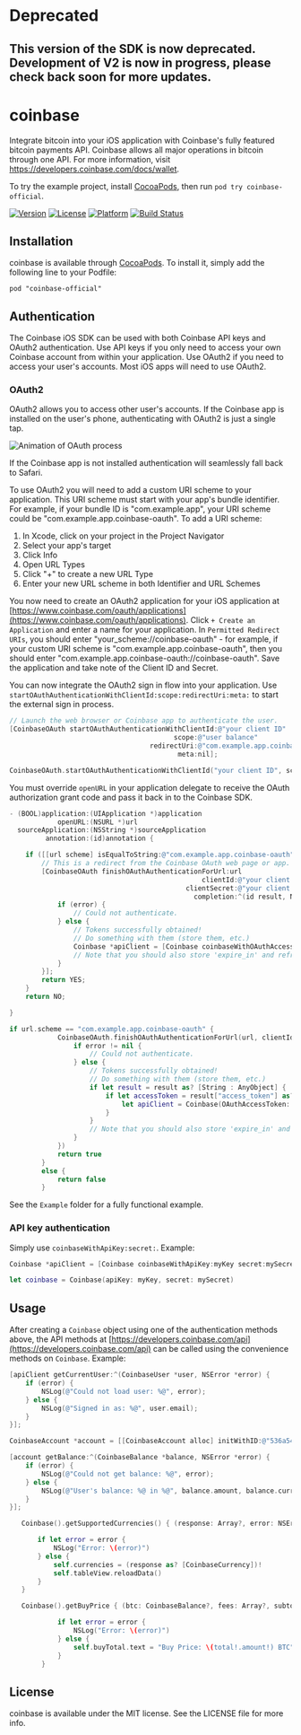 # Deprecated
This version of the SDK is now deprecated. Development of V2 is now in progress, please check back soon for more updates.
-----

# coinbase

Integrate bitcoin into your iOS application with Coinbase's fully featured bitcoin payments API. Coinbase allows all major operations in bitcoin through one API. For more information, visit https://developers.coinbase.com/docs/wallet.

To try the example project, install [CocoaPods](http://cocoapods.org), then run `pod try coinbase-official`.

[![Version](https://img.shields.io/cocoapods/v/coinbase-official.svg?style=flat)](http://cocoadocs.org/docsets/coinbase-official)
[![License](https://img.shields.io/cocoapods/l/coinbase-official.svg?style=flat)](http://cocoadocs.org/docsets/coinbase-official)
[![Platform](https://img.shields.io/cocoapods/p/coinbase-official.svg?style=flat)](http://cocoadocs.org/docsets/coinbase-official)
[![Build Status](https://travis-ci.org/coinbase/coinbase-ios-sdk.svg?branch=master)](https://travis-ci.org/coinbase/coinbase-ios-sdk?branch=master)

## Installation

coinbase is available through [CocoaPods](http://cocoapods.org). To install
it, simply add the following line to your Podfile:

    pod "coinbase-official"

## Authentication

The Coinbase iOS SDK can be used with both Coinbase API keys and OAuth2 authentication. Use API keys if you only need to access your own Coinbase account from within your application. Use OAuth2 if you need to access your user's accounts. Most iOS apps will need to use OAuth2.

### OAuth2

OAuth2 allows you to access other user's accounts. If the Coinbase app is installed on the user's phone, authenticating with OAuth2 is just a single tap.

![Animation of OAuth process](http://i.imgur.com/Uikav7g.gif)

If the Coinbase app is not installed authentication will seamlessly fall back to Safari.

To use OAuth2 you will need to add a custom URI scheme to your application. This URI scheme must start with your app's bundle identifier. For example, if your bundle ID is "com.example.app", your URI scheme could be "com.example.app.coinbase-oauth". To add a URI scheme:

1. In Xcode, click on your project in the Project Navigator
2. Select your app's target
3. Click Info
4. Open URL Types
5. Click "+" to create a new URL Type
6. Enter your new URL scheme in both Identifier and URL Schemes

You now need to create an OAuth2 application for your iOS application at [https://www.coinbase.com/oauth/applications](https://www.coinbase.com/oauth/applications). Click `+ Create an Application` and enter a name for your application. In `Permitted Redirect URIs`, you should enter "your_scheme://coinbase-oauth" - for example, if your custom URI scheme is "com.example.app.coinbase-oauth", then you should enter "com.example.app.coinbase-oauth://coinbase-oauth". Save the application and take note of the Client ID and Secret.

You can now integrate the OAuth2 sign in flow into your application. Use `startOAuthAuthenticationWithClientId:scope:redirectUri:meta:` to start the external sign in process.

```objective-c
// Launch the web browser or Coinbase app to authenticate the user.
[CoinbaseOAuth startOAuthAuthenticationWithClientId:@"your client ID"
                                         scope:@"user balance"
                                   redirectUri:@"com.example.app.coinbase-oauth://coinbase-oauth" // Same as entered into Create Application
                                          meta:nil];
```
```swift
CoinbaseOAuth.startOAuthAuthenticationWithClientId("your client ID", scope: "user balance", redirectUri: "com.example.app.coinbase-oauth://coinbase-oauth", meta: nil)
```

You must override `openURL` in your application delegate to receive the OAuth authorization grant code and pass it back in to the Coinbase SDK.

```objective-c
- (BOOL)application:(UIApplication *)application
            openURL:(NSURL *)url
  sourceApplication:(NSString *)sourceApplication
         annotation:(id)annotation {

    if ([[url scheme] isEqualToString:@"com.example.app.coinbase-oauth"]) {
        // This is a redirect from the Coinbase OAuth web page or app.
        [CoinbaseOAuth finishOAuthAuthenticationForUrl:url
                                                clientId:@"your client ID"
                                            clientSecret:@"your client secret"
                                              completion:^(id result, NSError *error) {
            if (error) {
                // Could not authenticate.
            } else {
                // Tokens successfully obtained!
                // Do something with them (store them, etc.)
                Coinbase *apiClient = [Coinbase coinbaseWithOAuthAccessToken:[result objectForKey:@"access_token"]];
                // Note that you should also store 'expire_in' and refresh the token using [CoinbaseOAuth getOAuthTokensForRefreshToken] when it expires
            }
        }];
        return YES;
    }
    return NO;

}
```
```swift
if url.scheme == "com.example.app.coinbase-oauth" {
            CoinbaseOAuth.finishOAuthAuthenticationForUrl(url, clientId: "your client ID", clientSecret: "your client secret", completion: { (result : AnyObject?, error: NSError?) -> Void in
                if error != nil {
                    // Could not authenticate.
                } else {
                    // Tokens successfully obtained!
                    // Do something with them (store them, etc.)
                    if let result = result as? [String : AnyObject] {
                        if let accessToken = result["access_token"] as? String {
                            let apiClient = Coinbase(OAuthAccessToken: accessToken)
                        }
                    }
                    // Note that you should also store 'expire_in' and refresh the token using CoinbaseOAuth.getOAuthTokensForRefreshToken() when it expires
                }
            })
            return true
        }
        else {
            return false
        }
```

See the `Example` folder for a fully functional example.


### API key authentication

Simply use `coinbaseWithApiKey:secret:`. Example:

```objective-c
Coinbase *apiClient = [Coinbase coinbaseWithApiKey:myKey secret:mySecret];
```
```swift
let coinbase = Coinbase(apiKey: myKey, secret: mySecret)
```

## Usage

After creating a `Coinbase` object using one of the authentication methods above, the API methods at [https://developers.coinbase.com/api](https://developers.coinbase.com/api) can be called using the convenience methods on `Coinbase`. Example:

```objective-c
[apiClient getCurrentUser:^(CoinbaseUser *user, NSError *error) {
    if (error) {
        NSLog(@"Could not load user: %@", error);
    } else {
        NSLog(@"Signed in as: %@", user.email);
    }
}];

CoinbaseAccount *account = [[CoinbaseAccount alloc] initWithID:@"536a541fa9393bb3c7000034" client:apiClient];

[account getBalance:^(CoinbaseBalance *balance, NSError *error) {
    if (error) {
        NSLog(@"Could not get balance: %@", error);
    } else {
        NSLog(@"User's balance: %@ in %@", balance.amount, balance.currency);
    }
}];

```

```swift
   Coinbase().getSupportedCurrencies() { (response: Array?, error: NSError?) in

       if let error = error {
           NSLog("Error: \(error)")
       } else {
           self.currencies = (response as? [CoinbaseCurrency])!
           self.tableView.reloadData()
       }
   }

   Coinbase().getBuyPrice { (btc: CoinbaseBalance?, fees: Array?, subtotal: CoinbaseBalance?, total: CoinbaseBalance?, error: NSError?) in

            if let error = error {
                NSLog("Error: \(error)")
            } else {
                self.buyTotal.text = "Buy Price: \(total!.amount!) BTC"
            }
        }

```

## License

coinbase is available under the MIT license. See the LICENSE file for more info.
